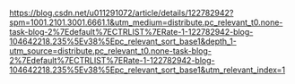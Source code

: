 https://blog.csdn.net/u011291072/article/details/122782942?spm=1001.2101.3001.6661.1&utm_medium=distribute.pc_relevant_t0.none-task-blog-2%7Edefault%7ECTRLIST%7ERate-1-122782942-blog-104642218.235%5Ev38%5Epc_relevant_sort_base1&depth_1-utm_source=distribute.pc_relevant_t0.none-task-blog-2%7Edefault%7ECTRLIST%7ERate-1-122782942-blog-104642218.235%5Ev38%5Epc_relevant_sort_base1&utm_relevant_index=1